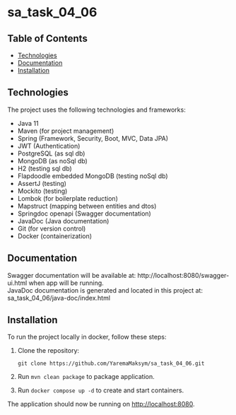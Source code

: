 # sa_task_04_06


## Table of Contents

- [Technologies](#technologies)
- [Documentation](#documentation)
- [Installation](#installation)

## Technologies

The project uses the following technologies and frameworks:

[//]: # (- Liquibase &#40;db migrations&#41;)
- Java 11
- Maven (for project management)
- Spring (Framework, Security, Boot, MVC, Data JPA)
- JWT (Authentication)
- PostgreSQL (as sql db)
- MongoDB (as noSql db)
- H2 (testing sql db)
- Flapdoodle embedded MongoDB (testing noSql db)
- AssertJ (testing)
- Mockito (testing)
- Lombok (for boilerplate reduction)
- Mapstruct (mapping between entities and dtos)
- Springdoc openapi (Swagger documentation)
- JavaDoc (Java documentation)
- Git (for version control)
- Docker (containerization)

## Documentation

Swagger documentation will be available at: http://localhost:8080/swagger-ui.html when app will be running. \
JavaDoc documentation is generated and located in this project at: sa_task_04_06/java-doc/index.html

## Installation

To run the project locally in docker, follow these steps:

1. Clone the repository:

   ```
   git clone https://github.com/YaremaMaksym/sa_task_04_06.git
   ```

2. Run `mvn clean package` to package application.

3. Run `docker compose up -d` to create and start containers.

The application should now be running on [http://localhost:8080](http://localhost:8080).
